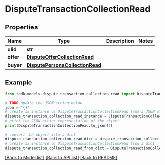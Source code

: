 # DisputeTransactionCollectionRead



## Properties

Name | Type | Description | Notes
------------ | ------------- | ------------- | -------------
**ulid** | **str** |  | 
**offer** | [**DisputeOfferCollectionRead**](DisputeOfferCollectionRead.md) |  | 
**buyer** | [**DisputePersonaCollectionRead**](DisputePersonaCollectionRead.md) |  | 

## Example

```python
from tpdk.models.dispute_transaction_collection_read import DisputeTransactionCollectionRead

# TODO update the JSON string below
json = "{}"
# create an instance of DisputeTransactionCollectionRead from a JSON string
dispute_transaction_collection_read_instance = DisputeTransactionCollectionRead.from_json(json)
# print the JSON string representation of the object
print(DisputeTransactionCollectionRead.to_json())

# convert the object into a dict
dispute_transaction_collection_read_dict = dispute_transaction_collection_read_instance.to_dict()
# create an instance of DisputeTransactionCollectionRead from a dict
dispute_transaction_collection_read_from_dict = DisputeTransactionCollectionRead.from_dict(dispute_transaction_collection_read_dict)
```
[[Back to Model list]](../README.md#documentation-for-models) [[Back to API list]](../README.md#documentation-for-api-endpoints) [[Back to README]](../README.md)


